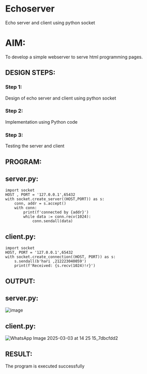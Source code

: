 # Echoserver
Echo server and client using python socket

# AIM:

To develop a simple webserver to serve html programming pages.

## DESIGN STEPS:

### Step 1:

Design of echo server and client using python socket

### Step 2:

Implementation using Python code

### Step 3:

Testing the server and client 

## PROGRAM:
## server.py:
```
import socket
HOST , PORT = '127.0.0.1',65432
with socket.create_server((HOST,PORT)) as s:
    conn, addr = s.accept()
    with conn:
        print(f'connected by {addr}')
        while data := conn.recv(1024):
            conn.sendall(data)
```
## client.py:
```
import socket
HOST, PORT = '127.0.0.1',65432
with socket.create_connection((HOST, PORT)) as s:
    s.sendall(b'hari ,212223040059')
    print(f'Received: {s.recv(1024)!r}')

```
## OUTPUT:
## server.py:
![image](https://github.com/user-attachments/assets/4fc36e6d-78ef-428c-a18c-05b765aef98d)

## client.py:
![WhatsApp Image 2025-03-03 at 14 25 15_7dbcfdd2](https://github.com/user-attachments/assets/0b5a2a52-1a12-4ee8-99a1-b7d037ebecf5)

## RESULT:
The program is executed successfully
